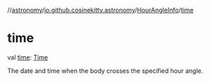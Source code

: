 //[astronomy](../../../index.md)/[io.github.cosinekitty.astronomy](../index.md)/[HourAngleInfo](index.md)/[time](time.md)

# time

val [time](time.md): [Time](../-time/index.md)

The date and time when the body crosses the specified hour angle.
